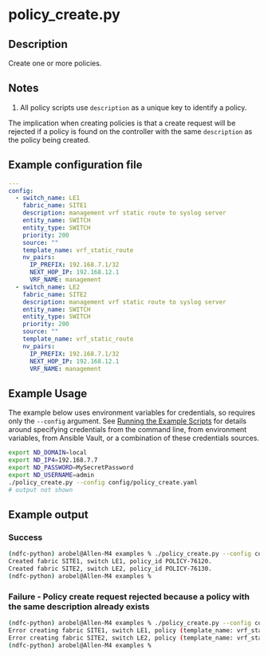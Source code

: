 # policy_create.py

## Description

Create one or more policies.

## Notes

1. All policy scripts use `description` as a unique key to identify a policy.

The implication when creating policies is that a create request will be rejected if a policy is found on the controller with the same `description` as the policy being created.

## Example configuration file

``` yaml title="config/policy_create.yaml"
---
config:
  - switch_name: LE1
    fabric_name: SITE1
    description: management vrf static route to syslog server
    entity_name: SWITCH
    entity_type: SWITCH
    priority: 200
    source: ""
    template_name: vrf_static_route
    nv_pairs:
      IP_PREFIX: 192.168.7.1/32
      NEXT_HOP_IP: 192.168.12.1
      VRF_NAME: management
  - switch_name: LE2
    fabric_name: SITE2
    description: management vrf static route to syslog server
    entity_name: SWITCH
    entity_type: SWITCH
    priority: 200
    source: ""
    template_name: vrf_static_route
    nv_pairs:
      IP_PREFIX: 192.168.7.1/32
      NEXT_HOP_IP: 192.168.12.1
      VRF_NAME: management
```

## Example Usage

The example below uses environment variables for credentials, so requires
only the `--config` argument.  See [Running the Example Scripts]
for details around specifying credentials from the command line, from
environment variables, from Ansible Vault, or a combination of these
credentials sources.

[Running the Example Scripts]: ../setup/running-the-example-scripts.md

``` bash
export ND_DOMAIN=local
export ND_IP4=192.168.7.7
export ND_PASSWORD=MySecretPassword
export ND_USERNAME=admin
./policy_create.py --config config/policy_create.yaml
# output not shown
```

## Example output

### Success

``` bash title="Policies created successfully"
(ndfc-python) arobel@Allen-M4 examples % ./policy_create.py --config config/s12/policy_create.yaml
Created fabric SITE1, switch LE1, policy_id POLICY-76120.
Created fabric SITE2, switch LE2, policy_id POLICY-76130.
(ndfc-python) arobel@Allen-M4 examples %
```

### Failure - Policy create request rejected because a policy with the same description already exists

``` bash title="Policy exists"
(ndfc-python) arobel@Allen-M4 examples % ./policy_create.py --config config/s12/policy_create.yaml
Error creating fabric SITE1, switch LE1, policy (template_name: vrf_static_route). Error detail: PolicyCreate._validate_no_policy_name_conflict: Policy ID POLICY-76120 with description 'management vrf static route to syslog server' already exists on switch LE1 in fabric SITE1. Use a unique policy description or delete the existing policy.
Error creating fabric SITE2, switch LE2, policy (template_name: vrf_static_route). Error detail: PolicyCreate._validate_no_policy_name_conflict: Policy ID POLICY-76130 with description 'management vrf static route to syslog server' already exists on switch LE2 in fabric SITE2. Use a unique policy description or delete the existing policy.
(ndfc-python) arobel@Allen-M4 examples %
```
